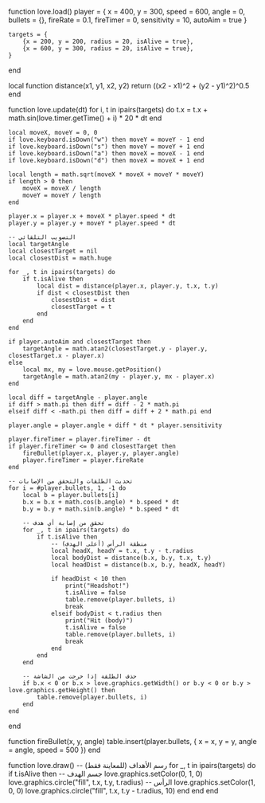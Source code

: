 function love.load()
    player = {
        x = 400,
        y = 300,
        speed = 600,
        angle = 0,
        bullets = {},
        fireRate = 0.1,
        fireTimer = 0,
        sensitivity = 10,
        autoAim = true
    }

    targets = {
        {x = 200, y = 200, radius = 20, isAlive = true},
        {x = 600, y = 300, radius = 20, isAlive = true},
    }
end

local function distance(x1, y1, x2, y2)
    return ((x2 - x1)^2 + (y2 - y1)^2)^0.5
end

function love.update(dt)
    for i, t in ipairs(targets) do
        t.x = t.x + math.sin(love.timer.getTime() + i) * 20 * dt
    end

    local moveX, moveY = 0, 0
    if love.keyboard.isDown("w") then moveY = moveY - 1 end
    if love.keyboard.isDown("s") then moveY = moveY + 1 end
    if love.keyboard.isDown("a") then moveX = moveX - 1 end
    if love.keyboard.isDown("d") then moveX = moveX + 1 end

    local length = math.sqrt(moveX * moveX + moveY * moveY)
    if length > 0 then
        moveX = moveX / length
        moveY = moveY / length
    end

    player.x = player.x + moveX * player.speed * dt
    player.y = player.y + moveY * player.speed * dt

    -- التصويب التلقائي
    local targetAngle
    local closestTarget = nil
    local closestDist = math.huge

    for _, t in ipairs(targets) do
        if t.isAlive then
            local dist = distance(player.x, player.y, t.x, t.y)
            if dist < closestDist then
                closestDist = dist
                closestTarget = t
            end
        end
    end

    if player.autoAim and closestTarget then
        targetAngle = math.atan2(closestTarget.y - player.y, closestTarget.x - player.x)
    else
        local mx, my = love.mouse.getPosition()
        targetAngle = math.atan2(my - player.y, mx - player.x)
    end

    local diff = targetAngle - player.angle
    if diff > math.pi then diff = diff - 2 * math.pi
    elseif diff < -math.pi then diff = diff + 2 * math.pi end

    player.angle = player.angle + diff * dt * player.sensitivity

    player.fireTimer = player.fireTimer - dt
    if player.fireTimer <= 0 and closestTarget then
        fireBullet(player.x, player.y, player.angle)
        player.fireTimer = player.fireRate
    end

    -- تحديث الطلقات والتحقق من الإصابات
    for i = #player.bullets, 1, -1 do
        local b = player.bullets[i]
        b.x = b.x + math.cos(b.angle) * b.speed * dt
        b.y = b.y + math.sin(b.angle) * b.speed * dt

        -- تحقق من إصابة أي هدف
        for _, t in ipairs(targets) do
            if t.isAlive then
                -- منطقة الرأس (أعلى الهدف)
                local headX, headY = t.x, t.y - t.radius
                local bodyDist = distance(b.x, b.y, t.x, t.y)
                local headDist = distance(b.x, b.y, headX, headY)

                if headDist < 10 then
                    print("Headshot!")
                    t.isAlive = false
                    table.remove(player.bullets, i)
                    break
                elseif bodyDist < t.radius then
                    print("Hit (body)")
                    t.isAlive = false
                    table.remove(player.bullets, i)
                    break
                end
            end
        end

        -- حذف الطلقة إذا خرجت من الشاشة
        if b.x < 0 or b.x > love.graphics.getWidth() or b.y < 0 or b.y > love.graphics.getHeight() then
            table.remove(player.bullets, i)
        end
    end
end

function fireBullet(x, y, angle)
    table.insert(player.bullets, {
        x = x,
        y = y,
        angle = angle,
        speed = 500
    })
end

function love.draw()
    -- رسم الأهداف (للمعاينة فقط)
    for _, t in ipairs(targets) do
        if t.isAlive then
            -- جسم الهدف
            love.graphics.setColor(0, 1, 0)
            love.graphics.circle("fill", t.x, t.y, t.radius)
            -- الرأس
            love.graphics.setColor(1, 0, 0)
            love.graphics.circle("fill", t.x, t.y - t.radius, 10)
        end
    end
end
